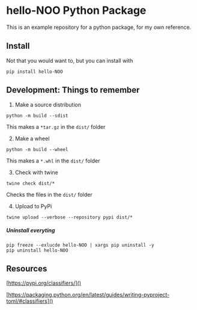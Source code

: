 # hello-NOO Python Package

This is an example repository for a python package, for my own reference.



## Install

Not that you would want to, but you can install with 

```
pip install hello-NOO
```


## Development: Things to remember

1. Make a source distribution

```text
python -m build --sdist
```

This makes a `*tar.gz` in the `dist/` folder


2. Make a wheel

```text
python -m build --wheel
```

This makes a `*.whl` in the `dist/` folder

3. Check with twine

```text
twine check dist/*
```

Checks the files in the `dist/` folder

4. Upload to PyPi

```text
twine upload --verbose --repository pypi dist/*
```

##### Uninstall everyting

```
pip freeze --exlucde hello-NOO | xargs pip uninstall -y
pip uninstall hello-NOO
```

## Resources

[https://pypi.org/classifiers/]()

[https://packaging.python.org/en/latest/guides/writing-pyproject-toml/#classifiers]()


